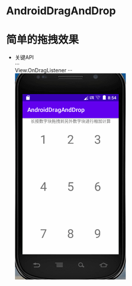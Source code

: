# AndroidDragAndDrop
# 简单的拖拽效果  
  * 关键API  
  ···  
  View.OnDragListener
  ···  
![拖拽效果展示](./dragListener.gif "drag_and_drop长按拖拽效果")
